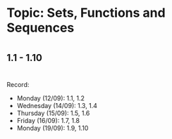 # Topic: Sets, Functions and Sequences
#
## 1.1 - 1.10
#
Record:
- Monday (12/09): 1.1, 1.2 
- Wednesday (14/09): 1.3, 1.4
- Thursday (15/09): 1.5, 1.6
- Friday (16/09): 1.7, 1.8
- Monday (19/09): 1.9, 1.10